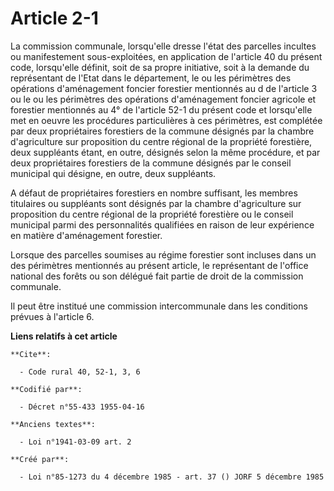 # Article 2-1

La commission communale, lorsqu'elle dresse l'état des parcelles incultes ou manifestement sous-exploitées, en application de
l'article 40 du présent code, lorsqu'elle définit, soit de sa propre initiative, soit à la demande du représentant de l'Etat
dans le département, le ou les périmètres des opérations d'aménagement foncier forestier mentionnés au d de l'article 3 ou le
ou les périmètres des opérations d'aménagement foncier agricole et forestier mentionnés au 4° de l'article 52-1 du présent
code et lorsqu'elle met en oeuvre les procédures particulières à ces périmètres, est complétée par deux propriétaires
forestiers de la commune désignés par la chambre d'agriculture sur proposition du centre régional de la propriété forestière,
deux suppléants étant, en outre, désignés selon la même procédure, et par deux propriétaires forestiers de la commune
désignés par le conseil municipal qui désigne, en outre, deux suppléants.

A défaut de propriétaires forestiers en nombre suffisant, les membres titulaires ou suppléants sont désignés par la chambre
d'agriculture sur proposition du centre régional de la propriété forestière ou le conseil municipal parmi des personnalités
qualifiées en raison de leur expérience en matière d'aménagement forestier.

Lorsque des parcelles soumises au régime forestier sont incluses dans un des périmètres mentionnés au présent article, le
représentant de l'office national des forêts ou son délégué fait partie de droit de la commission communale.

Il peut être institué une commission intercommunale dans les conditions prévues à l'article 6.

**Liens relatifs à cet article**

	**Cite**:

	  - Code rural 40, 52-1, 3, 6

	**Codifié par**:

	  - Décret n°55-433 1955-04-16

	**Anciens textes**:

	  - Loi n°1941-03-09 art. 2

	**Créé par**:

	  - Loi n°85-1273 du 4 décembre 1985 - art. 37 () JORF 5 décembre 1985

